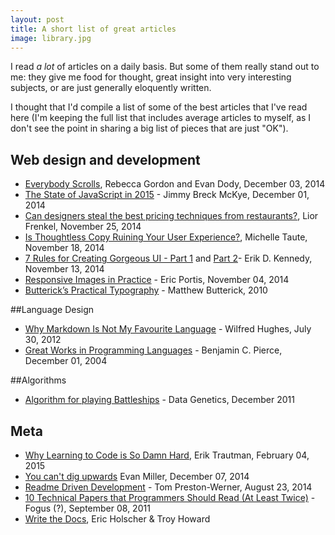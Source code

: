 ```yaml
---
layout: post
title: A short list of great articles
image: library.jpg
---
```


I read *a lot* of articles on a daily basis. But some of them really stand out to me: they give me food for thought, great insight into very interesting subjects, or are just generally eloquently written.

I thought that I'd compile a list of some of the best articles that I've read here (I'm keeping the full list that includes average articles to myself, as I don't see the point in sharing a big list of pieces that are just "OK").


## Web design and development

- [Everybody Scrolls](http://www.hugeinc.com/ideas/perspective/everybody-scrolls), Rebecca Gordon and Evan Dody, December 03, 2014
- [The State of JavaScript in 2015](http://www.breck-mckye.com/blog/2014/12/the-state-of-javascript-in-2015/) - Jimmy Breck McKye, December 01, 2014
- [Can designers steal the best pricing techniques from restaurants?](http://thenuschool.com/can-steal-restaurants-best-pricing-techniques/), Lior Frenkel, November 25, 2014
- [Is Thoughtless Copy Ruining Your User Experience?](https://teamgaslight.com/blog/is-thoughtless-copy-ruining-your-user-experience), Michelle Taute, November 18, 2014
- [7 Rules for Creating Gorgeous UI - Part 1](https://medium.com/@erikdkennedy/7-rules-for-creating-gorgeous-ui-part-1-559d4e805cda?hn=1) and [Part 2](https://medium.com/@erikdkennedy/7-rules-for-creating-gorgeous-ui-part-2-430de537ba96)- Erik D. Kennedy, November 13, 2014
- [Responsive Images in Practice](http://alistapart.com/article/responsive-images-in-practice) -  Eric Portis, November 04, 2014
- [Butterick’s Practical Typography](http://practicaltypography.com/) - Matthew Butterick, 2010


##Language Design

- [Why Markdown Is Not My Favourite Language](http://www.wilfred.me.uk/blog/2012/07/30/why-markdown-is-not-my-favourite-language/) - Wilfred Hughes, July 30, 2012
- [Great Works in Programming Languages](http://www.cis.upenn.edu/~bcpierce/courses/670Fall04/GreatWorksInPL.shtml) - Benjamin C. Pierce, December 01, 2004

<!--- More -->

##Algorithms

- [Algorithm for playing Battleships](http://www.datagenetics.com/blog/december32011/index.html) - Data Genetics, December 2011

## Meta

- [Why Learning to Code is So Damn Hard](http://www.vikingcodeschool.com/posts/why-learning-to-code-is-so-damn-hard), Erik Trautman, February 04, 2015
- [You can't dig upwards](http://www.evanmiller.org/you-cant-dig-upwards.html) Evan Miller, December 07, 2014
- [Readme Driven Development](http://tom.preston-werner.com/2010/08/23/readme-driven-development.html) - Tom Preston-Werner, August 23, 2014
- [10 Technical Papers that Programmers Should Read (At Least Twice)](http://blog.fogus.me/2011/09/08/10-technical-papers-every-programmer-should-read-at-least-twice/) - Fogus (?), September 08, 2011
- [Write the Docs](http://docs.writethedocs.org/), Eric Holscher & Troy Howard